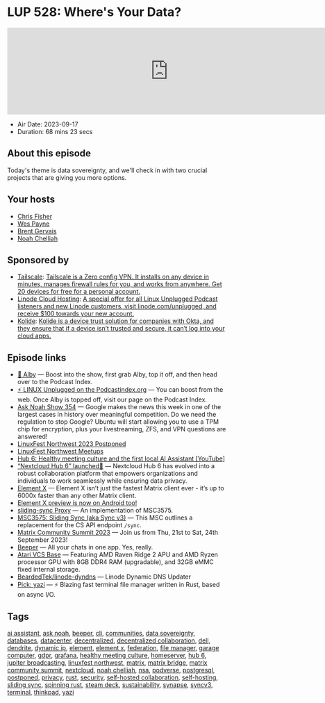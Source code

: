 # LUP 528: Where's Your Data?

<iframe src="https://player.fireside.fm/v2/RUkczH-V+KItTM3wT?theme=dark" width="740" height="200" frameborder="0" scrolling="no"></iframe>

* Air Date: 2023-09-17
* Duration: 68 mins 23 secs

## About this episode

Today's theme is data sovereignty, and we'll check in with two crucial projects that are giving you more options.

## Your hosts
* [Chris Fisher](https://linuxunplugged.com/hosts/chrislas)
* [Wes Payne](https://linuxunplugged.com/hosts/wes)
* [Brent Gervais](https://linuxunplugged.com/hosts/brent)
* [Noah Chelliah](https://linuxunplugged.com/guests/kernellinux)

## Sponsored by

  * [Tailscale](http://tailscale.com/): [Tailscale is a Zero config VPN. It installs on any device in minutes, manages firewall rules for you, and works from anywhere. Get 20 devices for free for a personal account. ](http://tailscale.com/)
  * [Linode Cloud Hosting](https://linode.com/unplugged): [A special offer for all Linux Unplugged Podcast listeners and new Linode customers, visit linode.com/unplugged, and receive $100 towards your new account. ](https://linode.com/unplugged)
  * [Kolide](https://kolide.com/unplugged): [Kolide is a device trust solution for companies with Okta, and they ensure that if a device isn’t trusted and secure, it can’t log into your cloud apps.](https://kolide.com/unplugged)



## Episode links

  * [🎉 Alby](https://getalby.com/ "🎉 Alby") — Boost into the show, first grab Alby, top it off, and then head over to the Podcast Index.
  * [⚡️ LINUX Unplugged on the Podcastindex.org](https://podcastindex.org/podcast/575694 "⚡️ LINUX Unplugged on the Podcastindex.org") — You can boost from the web. Once Alby is topped off, visit our page on the Podcast Index.
  * [Ask Noah Show 354](https://podcast.asknoahshow.com/354 "Ask Noah Show 354") — Google makes the news this week in one of the largest cases in history over meaningful competition. Do we need the regulation to stop Google? Ubuntu will start allowing you to use a TPM chip for encryption, plus your livestreaming, ZFS, and VPN questions are answered!
  * [LinuxFest Northwest 2023 Postponed](https://discuss.lfnw.org/t/linuxfest-northwest-2023-postponed/673 "LinuxFest Northwest 2023 Postponed")
  * [LinuxFest Northwest Meetups](https://www.meetup.com/linuxfestnorthwest/ "LinuxFest Northwest Meetups")
  * [Hub 6: Healthy meeting culture and the first local AI Assistant [YouTube]](https://www.youtube.com/watch?v=iSEMxWB-lIA "Hub 6: Healthy meeting culture and the first local AI Assistant \[YouTube\]")
  * [“Nextcloud Hub 6” launched🚀](https://adityagi02.medium.com/nextcloud-hub-6-is-launched-66ced8d11aa0 "“Nextcloud Hub 6” launched🚀") — Nextcloud Hub 6 has evolved into a robust collaboration platform that empowers organizations and individuals to work seamlessly while ensuring data privacy.
  * [Element X](https://element.io/blog/element-x-experience-the-future-of-element/ "Element X") — Element X isn’t just the fastest Matrix client ever - it’s up to 6000x faster than any other Matrix client.
  * [Element X preview is now on Android too!](https://element.io/blog/element-x-android-preview/ "Element X preview is now on Android too!")
  * [sliding-sync Proxy](https://github.com/matrix-org/sliding-sync "sliding-sync Proxy") — An implementation of MSC3575.
  * [MSC3575: Sliding Sync (aka Sync v3)](https://github.com/matrix-org/matrix-spec-proposals/blob/kegan/sync-v3/proposals/3575-sync.md "MSC3575: Sliding Sync \(aka Sync v3\)") — This MSC outlines a replacement for the CS API endpoint `/sync`.
  * [Matrix Community Summit 2023](https://summit2023.matrixmeetup.de/conference/ "Matrix Community Summit 2023") — Join us from Thu, 21st to Sat, 24th September 2023!
  * [Beeper](https://www.beeper.com/ "Beeper") — All your chats in one app. Yes, really.
  * [Atari VCS Base](https://atari.com/products/atari-vcs-base "Atari VCS Base") — Featuring AMD Raven Ridge 2 APU and AMD Ryzen processor GPU with 8GB DDR4 RAM (upgradable), and 32GB eMMC fixed internal storage.
  * [BeardedTek/linode-dyndns](https://github.com/BeardedTek/linode-dyndns "BeardedTek/linode-dyndns") — Linode Dynamic DNS Updater
  * [Pick: yazi](https://github.com/sxyazi/yazi "Pick: yazi") — ⚡️ Blazing fast terminal file manager written in Rust, based on async I/O.



## Tags

[ai assistant](https://linuxunplugged.com/tags/ai%20assistant), [ask noah](https://linuxunplugged.com/tags/ask%20noah), [beeper](https://linuxunplugged.com/tags/beeper), [cli](https://linuxunplugged.com/tags/cli), [communities](https://linuxunplugged.com/tags/communities), [data sovereignty](https://linuxunplugged.com/tags/data%20sovereignty), [databases](https://linuxunplugged.com/tags/databases), [datacenter](https://linuxunplugged.com/tags/datacenter), [decentralized](https://linuxunplugged.com/tags/decentralized), [decentralized collaboration](https://linuxunplugged.com/tags/decentralized%20collaboration), [dell](https://linuxunplugged.com/tags/dell), [dendrite](https://linuxunplugged.com/tags/dendrite), [dynamic ip](https://linuxunplugged.com/tags/dynamic%20ip), [element](https://linuxunplugged.com/tags/element), [element x](https://linuxunplugged.com/tags/element%20x), [federation](https://linuxunplugged.com/tags/federation), [file manager](https://linuxunplugged.com/tags/file%20manager), [garage computer](https://linuxunplugged.com/tags/garage%20computer), [gdpr](https://linuxunplugged.com/tags/gdpr), [grafana](https://linuxunplugged.com/tags/grafana), [healthy meeting culture](https://linuxunplugged.com/tags/healthy%20meeting%20culture), [homeserver](https://linuxunplugged.com/tags/homeserver), [hub 6](https://linuxunplugged.com/tags/hub%206), [jupiter broadcasting](https://linuxunplugged.com/tags/jupiter%20broadcasting), [linuxfest northwest](https://linuxunplugged.com/tags/linuxfest%20northwest), [matrix](https://linuxunplugged.com/tags/matrix), [matrix bridge](https://linuxunplugged.com/tags/matrix%20bridge), [matrix community summit](https://linuxunplugged.com/tags/matrix%20community%20summit), [nextcloud](https://linuxunplugged.com/tags/nextcloud), [noah chelliah](https://linuxunplugged.com/tags/noah%20chelliah), [nsa](https://linuxunplugged.com/tags/nsa), [podverse](https://linuxunplugged.com/tags/podverse), [postgresql](https://linuxunplugged.com/tags/postgresql), [postponed](https://linuxunplugged.com/tags/postponed), [privacy](https://linuxunplugged.com/tags/privacy), [rust](https://linuxunplugged.com/tags/rust), [security](https://linuxunplugged.com/tags/security), [self-hosted collaboration](https://linuxunplugged.com/tags/self-hosted%20collaboration), [self-hosting](https://linuxunplugged.com/tags/self-hosting), [sliding sync](https://linuxunplugged.com/tags/sliding%20sync), [spinning rust](https://linuxunplugged.com/tags/spinning%20rust), [steam deck](https://linuxunplugged.com/tags/steam%20deck), [sustainability](https://linuxunplugged.com/tags/sustainability), [synapse](https://linuxunplugged.com/tags/synapse), [syncv3](https://linuxunplugged.com/tags/syncv3), [terminal](https://linuxunplugged.com/tags/terminal), [thinkpad](https://linuxunplugged.com/tags/thinkpad), [yazi](https://linuxunplugged.com/tags/yazi)